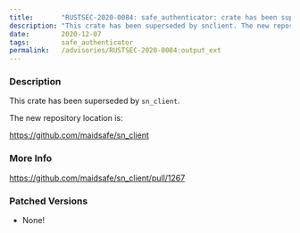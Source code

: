 ```yaml
---
title:       "RUSTSEC-2020-0084: safe_authenticator: crate has been superseded by `sn_client`"
description: "This crate has been superseded by snclient. The new repository location is httpsgithub.commaidsafesnclient"
date:        2020-12-07
tags:        safe_authenticator
permalink:   /advisories/RUSTSEC-2020-0084:output_ext
---
```


### Description

This crate has been superseded by `sn_client`.

The new repository location is:

<https://github.com/maidsafe/sn_client>

### More Info

<https://github.com/maidsafe/sn_client/pull/1267>

### Patched Versions

- None!

